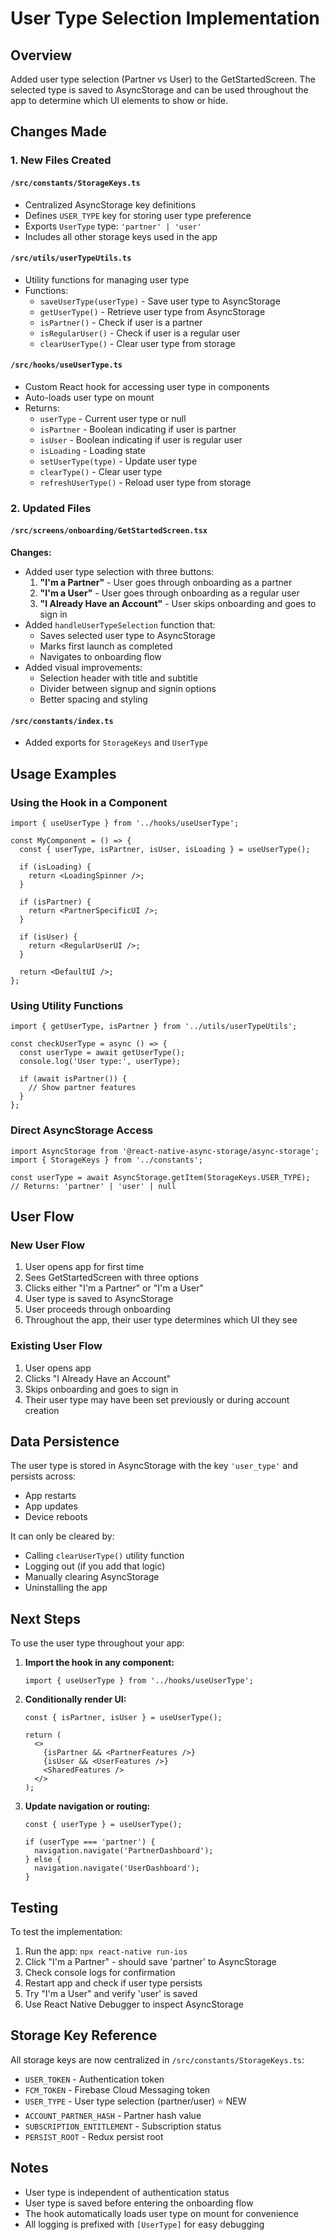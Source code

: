 # User Type Selection Implementation

## Overview
Added user type selection (Partner vs User) to the GetStartedScreen. The selected type is saved to AsyncStorage and can be used throughout the app to determine which UI elements to show or hide.

## Changes Made

### 1. **New Files Created**

#### `/src/constants/StorageKeys.ts`
- Centralized AsyncStorage key definitions
- Defines `USER_TYPE` key for storing user type preference
- Exports `UserType` type: `'partner' | 'user'`
- Includes all other storage keys used in the app

#### `/src/utils/userTypeUtils.ts`
- Utility functions for managing user type
- Functions:
  - `saveUserType(userType)` - Save user type to AsyncStorage
  - `getUserType()` - Retrieve user type from AsyncStorage
  - `isPartner()` - Check if user is a partner
  - `isRegularUser()` - Check if user is a regular user
  - `clearUserType()` - Clear user type from storage

#### `/src/hooks/useUserType.ts`
- Custom React hook for accessing user type in components
- Auto-loads user type on mount
- Returns:
  - `userType` - Current user type or null
  - `isPartner` - Boolean indicating if user is partner
  - `isUser` - Boolean indicating if user is regular user
  - `isLoading` - Loading state
  - `setUserType(type)` - Update user type
  - `clearType()` - Clear user type
  - `refreshUserType()` - Reload user type from storage

### 2. **Updated Files**

#### `/src/screens/onboarding/GetStartedScreen.tsx`
**Changes:**
- Added user type selection with three buttons:
  1. **"I'm a Partner"** - User goes through onboarding as a partner
  2. **"I'm a User"** - User goes through onboarding as a regular user
  3. **"I Already Have an Account"** - User skips onboarding and goes to sign in
- Added `handleUserTypeSelection` function that:
  - Saves selected user type to AsyncStorage
  - Marks first launch as completed
  - Navigates to onboarding flow
- Added visual improvements:
  - Selection header with title and subtitle
  - Divider between signup and signin options
  - Better spacing and styling

#### `/src/constants/index.ts`
- Added exports for `StorageKeys` and `UserType`

## Usage Examples

### Using the Hook in a Component
```tsx
import { useUserType } from '../hooks/useUserType';

const MyComponent = () => {
  const { userType, isPartner, isUser, isLoading } = useUserType();

  if (isLoading) {
    return <LoadingSpinner />;
  }

  if (isPartner) {
    return <PartnerSpecificUI />;
  }

  if (isUser) {
    return <RegularUserUI />;
  }

  return <DefaultUI />;
};
```

### Using Utility Functions
```tsx
import { getUserType, isPartner } from '../utils/userTypeUtils';

const checkUserType = async () => {
  const userType = await getUserType();
  console.log('User type:', userType);

  if (await isPartner()) {
    // Show partner features
  }
};
```

### Direct AsyncStorage Access
```tsx
import AsyncStorage from '@react-native-async-storage/async-storage';
import { StorageKeys } from '../constants';

const userType = await AsyncStorage.getItem(StorageKeys.USER_TYPE);
// Returns: 'partner' | 'user' | null
```

## User Flow

### New User Flow
1. User opens app for first time
2. Sees GetStartedScreen with three options
3. Clicks either "I'm a Partner" or "I'm a User"
4. User type is saved to AsyncStorage
5. User proceeds through onboarding
6. Throughout the app, their user type determines which UI they see

### Existing User Flow
1. User opens app
2. Clicks "I Already Have an Account"
3. Skips onboarding and goes to sign in
4. Their user type may have been set previously or during account creation

## Data Persistence

The user type is stored in AsyncStorage with the key `'user_type'` and persists across:
- App restarts
- App updates
- Device reboots

It can only be cleared by:
- Calling `clearUserType()` utility function
- Logging out (if you add that logic)
- Manually clearing AsyncStorage
- Uninstalling the app

## Next Steps

To use the user type throughout your app:

1. **Import the hook in any component:**
   ```tsx
   import { useUserType } from '../hooks/useUserType';
   ```

2. **Conditionally render UI:**
   ```tsx
   const { isPartner, isUser } = useUserType();
   
   return (
     <>
       {isPartner && <PartnerFeatures />}
       {isUser && <UserFeatures />}
       <SharedFeatures />
     </>
   );
   ```

3. **Update navigation or routing:**
   ```tsx
   const { userType } = useUserType();
   
   if (userType === 'partner') {
     navigation.navigate('PartnerDashboard');
   } else {
     navigation.navigate('UserDashboard');
   }
   ```

## Testing

To test the implementation:

1. Run the app: `npx react-native run-ios`
2. Click "I'm a Partner" - should save 'partner' to AsyncStorage
3. Check console logs for confirmation
4. Restart app and check if user type persists
5. Try "I'm a User" and verify 'user' is saved
6. Use React Native Debugger to inspect AsyncStorage

## Storage Key Reference

All storage keys are now centralized in `/src/constants/StorageKeys.ts`:
- `USER_TOKEN` - Authentication token
- `FCM_TOKEN` - Firebase Cloud Messaging token
- `USER_TYPE` - User type selection (partner/user) ⭐ NEW
- `ACCOUNT_PARTNER_HASH` - Partner hash value
- `SUBSCRIPTION_ENTITLEMENT` - Subscription status
- `PERSIST_ROOT` - Redux persist root

## Notes

- User type is independent of authentication status
- User type is saved before entering the onboarding flow
- The hook automatically loads user type on mount for convenience
- All logging is prefixed with `[UserType]` for easy debugging
